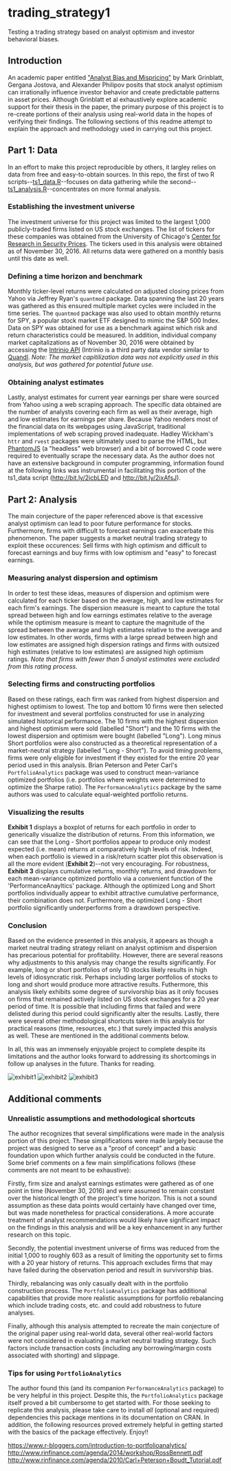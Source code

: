 # trading_strategy1
Testing a trading strategy based on analyst optimism and investor behavioral biases.

## Introduction
An academic paper entitled ["Analyst Bias and Mispricing"](https://papers.ssrn.com/sol3/papers.cfm?abstract_id=2653666) by Mark Grinblatt, Gergana Jostova, and Alexander Philipov posits that stock analyst optimism can irrationally influence investor behavior and create predictable patterns in asset prices. Although Grinblatt et al exhaustively explore academic support for their thesis in the paper, the primary purpose of this project is to re-create portions of their analysis using real-world data in the hopes of verifying their findings. The following sections of this readme attempt to explain the approach and methodology used in carrying out this project. 

## Part 1: Data
In an effort to make this project reproducible by others, it largley relies on data from free and easy-to-obtain sources. In this repo, the first of two R scripts--[ts1_data.R](https://github.com/jtryker/trading_strategy1/blob/master/ts1_data.R)--focuses on data gathering while the second--[ts1_analysis.R](https://github.com/jtryker/trading_strategy1/blob/master/ts1_analysis.R)--concentrates on more formal analysis. 

### Establishing the investment universe
The investment universe for this project was limited to the largest 1,000 publicly-traded firms listed on US stock exchanges. The list of tickers for these companies was obtained from the University of Chicago's [Center for Research in Security Prices](http://www.crsp.com/indexes-pages/returns-and-constituents). The tickers used in this analysis were obtained as of November 30, 2016. All returns data were gathered on a monthly basis until this date as well. 

### Defining a time horizon and benchmark
Monthly ticker-level returns were calculated on adjusted closing prices from Yahoo via Jeffrey Ryan's `quantmod` package. Data spanning the last 20 years was gathered as this ensured multiple market cycles were included in the time series. The `quantmod` package was also used to obtain monthly returns for SPY, a popular stock market ETF designed to mimic the S&P 500 Index. Data on SPY was obtained for use as a benchmark against which risk and return characteristics could be measured. In addition, individual company market capitalizations as of November 30, 2016 were obtained by accessing the [Intrinio API](http://docs.intrinio.com/#u-s-public-company-data-feed) (Intrinio is a third party data vendor similar to [Quandl](https://www.quandl.com/about). *Note: The market capitilization data was not explicitly used in this analysis, but was gathered for potential future use.*

### Obtaining analyst estimates
Lastly, analyst estimates for current year earnings per share were sourced from Yahoo using a web scraping approach. The specific data obtained are the number of analysts covering each firm as well as their average, high and low estimates for earnings per share. Because Yahoo renders most of the financial data on its webpages using JavaScript, traditional implementations of web scraping proved inadequate. Hadley Wickham's `httr` and `rvest` packages were ultimately used to parse the HTML, but [PhantomJS](http://phantomjs.org/) (a "headless" web browser) and a bit of borrowed C code were required to eventually scrape the necessary data. As the author does not have an extensive background in computer programming, information found at the following links was instrumental in facilitating this portion of the ts1_data script (http://bit.ly/2icbLED and http://bit.ly/2ixAfsJ).

## Part 2: Analysis
The main conjecture of the paper referenced above is that excessive analyst optimism can lead to poor future performance for stocks. Furthermore, firms with difficult to forecast earnings can exacerbate this phenomenon. The paper suggests a market neutral trading strategy to exploit these occurences: Sell firms with high optimism and difficult to forecast earnings and buy firms with low optimism and "easy" to forecast earnings.

### Measuring analyst dispersion and optimism
In order to test these ideas, measures of dispersion and optimism were calculated for each ticker based on the average, high, and low estimates for each firm's earnings. The dispersion measure is meant to capture the total spread between high and low earnings estimates relative to the average while the optimism measure is meant to capture the magnitude of the spread between the average and high estimates relative to the average and low estimates. In other words, firms with a large spread between high and low estimates are assigned high dispersion ratings and firms with outsized high estimates (relative to low estimates) are assigned high optimism ratings. *Note that firms with fewer than 5 analyst estimates were excluded from this rating process.*

### Selecting firms and constructing portfolios
Based on these ratings, each firm was ranked from highest dispersion and highest optimism to lowest. The top and bottom 10 firms were then selected for investment and several portfolios constructed for use in analyzing simulated historical performance. The 10 firms with the highest dispersion and highest optimism were sold (labelled "Short") and the 10 firms with the lowest dispersion and optimism were bought (labelled "Long"). Long minus Short portfolios were also constructed as a theoretical representation of a market-neutral strategy (labelled "Long - Short"). To avoid timing problems, firms were only eligible for investment if they existed for the entire 20 year period used in this analysis. Brian Peterson and Peter Carl's `PortfolioAnalytics` package was used to construct mean-variance optimized portfolios (i.e. portfolios where weights were determined to optimize the Sharpe ratio). The `PerformanceAnalytics` package by the same authors was used to calculate equal-weighted portfolio returns. 

### Visualizing the results
**Exhibit 1** displays a boxplot of returns for each portfolio in order to generically visualize the distribution of returns.  From this information, we can see that the Long - Short portfolios appear to produce only modest expected (i.e. mean) returns at comparatively high levels of risk. Indeed, when each portfolio is viewed in a risk/return scatter plot this observation is all the more evident (**Exhibit 2**)--not very encouraging. For robustness, **Exhibit 3** displays cumulative returns, monthly returns, and drawdown for each mean-variance optimized portfolio via a convenient function of the 'PerformanceAnayltics' package. Although the optimized Long and Short portfolios individually appear to exhibit attractive cumulative performance, their combination does not. Furthermore, the optimized Long - Short portfolio significantly underperforms from a drawdown perspective.

### Conclusion
Based on the evidence presented in this analysis, it appears as though a market neutral trading strategy reliant on analyst optimism and dispersion has precarious potential for profitability. However, there are several reasons why adjustments to this analysis may change the results significantly. For example, long or short portfolios of only 10 stocks likely results in high levels of idiosyncratic risk. Perhaps including larger portfolios of stocks to long and short would produce more attractive results. Futhermore, this analysis likely exhibits some degree of survivorship bias as it only focuses on firms that remained actively listed on US stock exchanges for a 20 year period of time. It is possible that including firms that failed and were delisted during this period could significantly alter the results. Lastly, there were several other methodological shortcuts taken in this analysis for practical reasons (time, resources, etc.) that surely impacted this analysis as well. These are mentioned in the additional comments below. 

In all, this was an immensely enjoyable project to complete despite its limitations and the author looks forward to addressing its shortcomings in follow up analyses in the future. Thanks for reading.

![exhibit1](https://github.com/jtryker/trading_strategy1/blob/master/exhibit1.png)
![exhibit2](https://github.com/jtryker/trading_strategy1/blob/master/exhibit2.png)
![exhibit3](https://github.com/jtryker/trading_strategy1/blob/master/exhibit3.png)

## Additional comments

### Unrealistic assumptions and methodological shortcuts
The author recognizes that several simplifications were made in the analysis portion of this project. These simplifications were made largely because the project was designed to serve as a "proof of concept" and a basic foundation upon which further analysis could be conducted in the future. Some brief comments on a few main simplifications follows (these comments are not meant to be exhaustive):

Firstly, firm size and analyst earnings estimates were gathered as of one point in time (November 30, 2016) and were assumed to remain constant over the historical length of the project's time horizon. This is not a sound assumption as these data points would certainly have changed over time, but was made nonetheless for practical considerations. A more accurate treatment of analyst recommendations would likely have significant impact on the findings in this analysis and will be a key enhancement in any further research on this topic.

Secondly, the potential investment universe of firms was reduced from the initial 1,000 to roughly 603 as a result of limiting the opportunity set to firms with a 20 year history of returns. This approach excludes firms that may have failed during the observation period and result in survivorship bias.

Thirdly, rebalancing was only casually dealt with in the portfolio construction process. The `PortfolioAnalytics` package has additional capabilities that provide more realistic assumptions for portfolio rebalancing which include trading costs, etc. and could add robustness to future analyses.

Finally, although this analysis attempted to recreate the main conjecture of the original paper using real-world data, several other real-world factors were not considered in evaluating a market neutral trading strategy. Such factors include transaction costs (including any borrowing/margin costs associated with shorting) and slippage.

### Tips for using `PortfolioAnalytics`
The author found this (and its companion `PerformanceAnalytics` package) to be very helpful in this project. Despite this, the `PortfolioAnalytics` package itself proved a bit cumbersome to get started with. For those seeking to replicate this analysis, please take care to install *all* (optional and required) dependencies this package mentions in its documentation on CRAN. In addition, the following resources proved extremely helpful in getting started with the basics of the package effectively. Enjoy!!

https://www.r-bloggers.com/introduction-to-portfolioanalytics/
http://www.rinfinance.com/agenda/2014/workshop/RossBennett.pdf
http://www.rinfinance.com/agenda/2010/Carl+Peterson+Boudt_Tutorial.pdf
